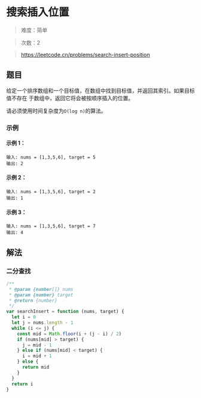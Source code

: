 # 搜索插入位置

> 难度：简单

> 次数：2

> https://leetcode.cn/problems/search-insert-position

## 题目

给定一个排序数组和一个目标值，在数组中找到目标值，并返回其索引。如果目标值不存在
于数组中，返回它将会被按顺序插入的位置。

请必须使用时间复杂度为`O(log n)`的算法。

### 示例

#### 示例 1：

```
输入: nums = [1,3,5,6], target = 5
输出: 2
```

#### 示例 2：

```
输入: nums = [1,3,5,6], target = 2
输出: 1
```

#### 示例 3：

```
输入: nums = [1,3,5,6], target = 7
输出: 4
```

## 解法

### 二分查找

```javascript
/**
 * @param {number[]} nums
 * @param {number} target
 * @return {number}
 */
var searchInsert = function (nums, target) {
  let i = 0
  let j = nums.length - 1
  while (i <= j) {
    const mid = Math.floor(i + (j - i) / 2)
    if (nums[mid] > target) {
      j = mid - 1
    } else if (nums[mid] < target) {
      i = mid + 1
    } else {
      return mid
    }
  }
  return i
}
```
